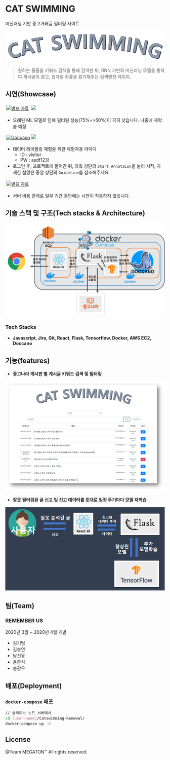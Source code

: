 # CAT SWIMMING
머신러닝 기반 중고거래글 필터링 사이트

![image-20221103002246024.png](assets/image-20221103002246024.png)

>원하는 물품을 키워드 검색을 통해 검색한 뒤, RNN 기반의 머신러닝 모델을 통하여 게시글이 광고, 업자일 확률을 표기해주는 검색엔진 페이지.

## 시연(Showcase)

<a class="badge-anchor" target="_blank" rel="noopener noreferrer" href="http://ec2-13-125-177-247.ap-northeast-2.compute.amazonaws.com/" ><img style="margin: 3px;" class="badge" title="발표 자료" src="https://img.shields.io/badge/시연용 웹사이트(Showcase website)-skyblue?style=for-the-badge&logo=googlechrome"></a> <img src="https://badgen.net/github/status/micromatch/micromatch/4.0.1" > 

- 오래된 ML 모델로 인해 필터링 성능(75%=>50%)이 극히 낮습니다. 나중에 재학습 예정

<a class="badge-anchor" target="_blank" rel="noopener noreferrer" href="http://ec2-13-125-177-247.ap-northeast-2.compute.amazonaws.com:8000/"><img style="margin: 3px;" class="badge" title="Doccano" src="https://img.shields.io/badge/Data Labeling Tool(Doccano)-darkgreen?style=for-the-badge&logo=googlechrome"></a><img src="https://badgen.net/github/status/micromatch/micromatch/4.0.1">

- 데이터 레이블링 체험을 위한 체험자용 아이디
	- ID : visitor
	- PW : asdf123!
- 로그인 후, 프로젝트에 들어간 뒤, 좌측 상단의 `Start Annotaion`을 눌러 시작, 자세한 설명은 중앙 상단의 `Guideline`을 참조해주세요 

<a class="badge-anchor" target="_blank" rel="noopener noreferrer" href="https://docs.google.com/presentation/d/1KKJTHlEwaVJdzBErhU5smxjuStwCGHc0QLATmNejDM8/edit"><img style="margin: 3px;" class="badge" title="발표 자료" src="https://img.shields.io/badge/발표 자료(PPT)-orange?style=for-the-badge&logo=Microsoft PowerPoint"></a>

- 서버 비용 관계로 일부 기간 동안에는 시연이 작동하지 않습니다.

## 기술 스택 및 구조(Tech stacks & Architecture)
![image-20221103011535709.png](assets/image-20221103011535709.png)

### Tech Stacks
- **Javascript, Jira, Git, React, Flask, Tensorflow, Docker, AWS EC2, Doccano**

## 기능(features)

- **중고나라 게시판 별 게시글 키워드 검색 및 필터링**

![image-20221103005139660.png](assets/image-20221103005139660.png)

- **잘못 필터링된 글 신고 및 신고 데이터를 토대로 일정 주기마다 모델 재학습**

![image-20221103005349918.png](assets/image-20221103005349918.png)

## 팀(Team)
### REMEMBER US
2020년 3월 ~ 2020년 4월 개발
- 김기범
- 김승연
- 남선웅
- 윤준석
- 송광우

## 배포(Deployment)
### `docker-compose` 배포
```bash
// 슬레이브 노드 서버에서
cd [user-name]/Catswimming-Renewal/
docker-compose up -d
```

## License
@Team MEGATON™ All rights reserved.